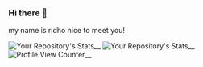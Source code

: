 ### Hi there 👋

my name is ridho
nice to meet you!

![Your Repository's Stats](https://github-readme-stats.vercel.app/api?username=ridhotamma&show_icons=true)__
![Your Repository's Stats](https://github-readme-stats.vercel.app/api/top-langs/?username=ridhotamma&theme=blue-green)__
![Profile View Counter](https://komarev.com/ghpvc/?username=ridhotamma)__
